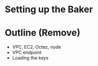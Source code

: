 # Setting up the Baker

# Outline (Remove)

- VPC, EC2, Octez, node
- VPC endpoint
- Loading the keys
